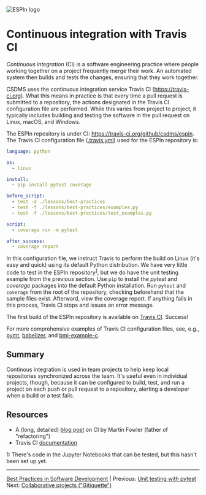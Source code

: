 ![ESPIn logo](../../media/ESPIn.png)

# Continuous integration with Travis CI

*Continuous integration* (CI) is a software engineering practice
where people working together on a project frequently merge their work.
An automated system then builds and tests the changes,
ensuring that they work together.

CSDMS uses the continuous integration service Travis CI (https://travis-ci.org).
What this means in practice is that 
every time a pull request is submitted to a repository,
the actions designated in the Travis CI configuration file are performed.
While this varies from project to project,
it typically includes building and testing the software in the pull request
on Linux, macOS, and Windows.

The ESPIn repository is under CI: https://travis-ci.org/github/csdms/espin.
The Travis CI configuration file ([.travis.yml](../../.travis.yml))
used for the ESPIn repository is:
```yaml
language: python

os:
  - linux

install:
  - pip install pytest coverage

before_script:
  - test -d ./lessons/best-practices
  - test -f ./lessons/best-practices/examples.py
  - test -f ./lessons/best-practices/test_examples.py

script:
  - coverage run -m pytest

after_success:
  - coverage report
```
In this configuration file,
we instruct Travis to perform the build on Linux
(it's easy and quick)
using its default Python distribution.
We have very little code to test in the ESPIn repository<sup>[1](#ci-fn1)</sup>,
but we do have the unit testing example from the previous section.
Use `pip` to install the *pytest* and *coverage* packages
into the default Python installation.
Run `pytest` and `coverage` from the root of the repository,
checking beforehand that the sample files exist.
Afterward,
view the coverage report.
If anything fails in this process,
Travis CI stops and issues an error message.

The first build of the ESPIn repository is available
on [Travis CI](https://travis-ci.org/github/csdms/espin/builds/718488184).
Success!

For more comprehensive examples of Travis CI configuration files,
see, e.g., [pymt](https://github.com/csdms/pymt/blob/master/.travis.yml),
[babelizer](https://github.com/csdms/babelizer/blob/develop/.travis.yml), and
[bmi-example-c](https://github.com/csdms/bmi-example-c/blob/master/.travis.yml).


## Summary

Continous integration is used in team projects
to help keep local repositories synchronized across the team.
It's useful even in individual projects, though,
because it can be configured to build, test, and run a project
on each push or pull request to a repository,
alerting a developer when a build or a test fails.


## Resources

* A (long, detailed) [blog post](https://martinfowler.com/articles/continuousIntegration.html) on CI by Martin Fowler (father of "refactoring")
* Travis CI [documentation](https://docs.travis-ci.com/)


<a name="ci-fn1">1</a>: There's code in the Jupyter Notebooks that can
be tested, but this hasn't been set up yet.

___

[Best Practices in Software Development](./index.md) |
Previous: [Unit testing with pytest](./unit-testing.md)
Next: [Collaborative projects ("Gitiquette")](./collaboration-etiquette.md)
